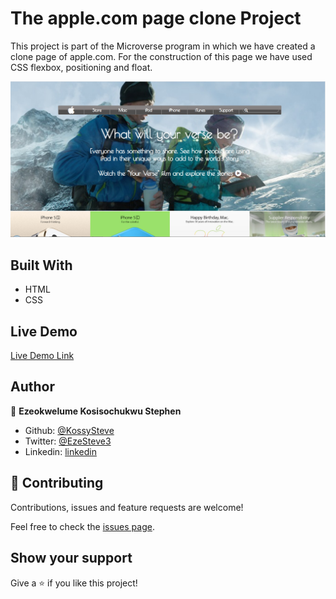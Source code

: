 # The apple.com page clone Project

This project is part of the Microverse program in which we have created a clone page of apple.com. For the construction of this page we have used CSS flexbox, positioning and float.

![screenshot](./screenshot.png)

## Built With

- HTML
- CSS

## Live Demo

[Live Demo Link](https://rawcdn.githack.com/KossySteve/apple.com_page_clone/1002cf609d5477652db394ffbc80edd2905d72ac/index.html)

## Author

👤 **Ezeokwelume Kosisochukwu Stephen**

- Github: [@KossySteve](https://github.com/KossySteve)
- Twitter: [@EzeSteve3](https://twitter.com/EzeSteve3/)
- Linkedin: [linkedin](https://www.linkedin.com/in/steve-ez-b090ba198/)


## 🤝 Contributing

Contributions, issues and feature requests are welcome!

Feel free to check the [issues page](issues/).

## Show your support

Give a ⭐️ if you like this project!
